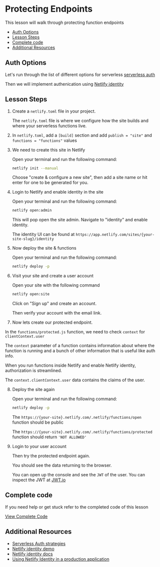 # Protecting Endpoints

This lesson will walk through protecting function endpoints

- [Auth Options](#auth-options)
- [Lesson Steps](#lesson-steps)
- [Complete code](#complete-code)
- [Additional Resources](#additional-resources)

## Auth Options

Let's run through the list of different options for serverless [serverless auth](https://github.com/DavidWells/serverless-auth-strategies)

Then we will implement authenication using [Netlify identity](https://identity.netlify.com/)

## Lesson Steps

1. Create a `netlify.toml` file in your project.

    The `netlify.toml` file is where we configure how the site builds and where your serverless functions live.

2. In `netlify.toml`, add a `[build]` section and add `publish = "site"` and `functions = "functions"` values

3. We need to create this site in Netlify

    Open your terminal and run the following command:

    ```bash
    netlify init --manual
    ```

    Choose "create & configure a new site", then add a site name or hit enter for one to be generated for you.

4. Login to Netlify and enable identity in the site

    Open your terminal and run the following command:

    ```bash
    netlify open:admin
    ```

    This will pop open the site admin. Navigate to "identity" and enable identity.

    The identity UI can be found at `https://app.netlify.com/sites/{your-site-slug}/identity`

5. Now deploy the site & functions

    Open your terminal and run the following command:

    ```bash
    netlify deploy -p
    ```

6. Visit your site and create a user account

    Open your site with the following command

    ```bash
    netlify open:site
    ```

    Click on "Sign up" and create an account.

    Then verify your account with the email link.

7. Now lets create our protected endpoint.

  In the `functions/protected.js` function, we need to check `context` for `clientContext.user`

  The `context` parameter of a function contains information about where the function is running and a bunch of other information that is useful like auth info.

  When you run functions inside Netlify and enable Netlify identity, authorization is streamlined.

  The `context.clientContext.user` data contains the claims of the user.

8. Deploy the site again

    Open your terminal and run the following command:

    ```bash
    netlify deploy -p
    ```

    The `https://{your-site}.netlify.com/.netlify/functions/open` function should be public

    The `https://{your-site}.netlify.com/.netlify/functions/protected` function should return `'NOT ALLOWED'`

9. Login to your user account

    Then try the protected endpoint again.

    You should see the data returning to the browser.

    You can open up the console and see the `JWT` of the user. You can inspect the JWT at [JWT.io](https://jwt.io/)









## Complete code

If you need help or get stuck refer to the completed code of this lesson

[View Complete Code](https://github.com/DavidWells/netlify-functions-workshop/tree/master/lessons-code-complete/core-concepts/5-authenication)

## Additional Resources

- [Serverless Auth strategies](https://github.com/DavidWells/serverless-auth-strategies)
- [Netlify identity demo](https://identity.netlify.com/)
- [Netlify identity docs](https://www.netlify.com/docs/identity/)
- [Using Netlify Identity in a production application](https://auspicus.io/post/using-netlify-identity-in-a-production-application/#abilitytocreateaccountsprogrammatically)

